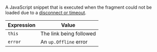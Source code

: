 A JavaScript snippet that is executed when the fragment could not be loaded due to a [disconnect or timeout](https://unpoly.com/network-issues).

| Expression | Value                                         |
|------------|-----------------------------------------------|
| `this`     | The link being followed                       |
| `error`    | An `up.Offline` error                         |
